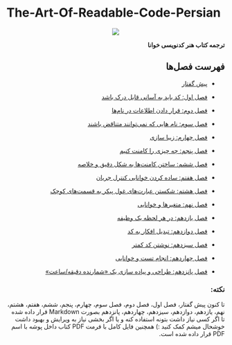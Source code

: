 # The-Art-Of-Readable-Code-Persian

<p align="center">
    <img src="https://github.com/Hossein52Hz/The-Art-Of-Readable-Code-Persian/blob/main/COVER.jpeg" />
</p>

<div dir="rtl">
  
**ترجمه کتاب هنر کدنویسی خوانا**
  
## فهرست فصل‌ها 

* [پیش گفتار](0-pre/README.md)
* [فصل اول: کد باید به آسانی قابل درک باشد](01-Code-Should-Be-Easy-To-Understand/README.md)
* [فصل دوم: قرار دادن اطلاعات در نام‌ها](02-Packing-Information-into-Names/README.md)
* [فصل سوم: نام هایی که نمی‌توانند متناقض باشند](03-Names-That-Can-not-Be-Misconstrued/README.md)
* [فصل چهارم: زیبا سازی](04-Aesthetics/README.md)
* [فصل پنجم: چه چیزی را کامنت کنیم](05-Knowing-What-to-Comment/README.md)
* [فصل ششم: ساختن کامنت‌ها به شکل دقیق و خلاصه](06-Making-Comments-Precise-and-Compact/README.md)
* [فصل هفتم: ساده کردن خوانایی کنترل جریان](07-Making-Control-Flow-Easy-to-Read/README.md)
* [فصل هشتم: شکستن عبارت‌های غول پیکر به قسمت‌های کوچک](08-Breaking-Down-Giant-Expressions/README.md)
* [فصل نهم: متغیرها و خوانایی](09-Variables-and-Readability/README.md)
 
* [فصل یازدهم: در هر لحظه یک وظیفه](11-One-Task-at-a-Time/README.md)
* [فصل دوازدهم: تبدیل افکار به کد](12-Turning-Thoughts-into-Code/README.md)
* [فصل سیزدهم: نوشتن کد کمتر](13-Writing-Less-Code/README.md)
* [فصل چهاردهم: انجام تست و خوانایی](14-Testing-and-Readability/README.md)
* [فصل پانزدهم: طراحی و پیاده سازی یک «شمارنده دقیقه/ساعت»](15-Designing-and-Implementing-a-Minute-Hour-Counter/README.md)



### نکته:

تا کنون پیش گفتار، فصل اول، فصل دوم، فصل سوم، چهارم، پنجم، ششم، هفتم، هشتم، نهم، یازدهم، دوازدهم، سیزدهم، چهاردهم، پانزدهم بصورت Markdown قرار داده شده تا اگر کسی نیاز داشت بتونه استفاده کنه و یا اگر بخشی نیاز به ویرایش و بهبود داشت خوشحال میشم کمک کنید :)
همچنین فایل کامل با فرمت PDF کتاب داخل پوشه با اسم PDF قرار داده شده است.

<div>
